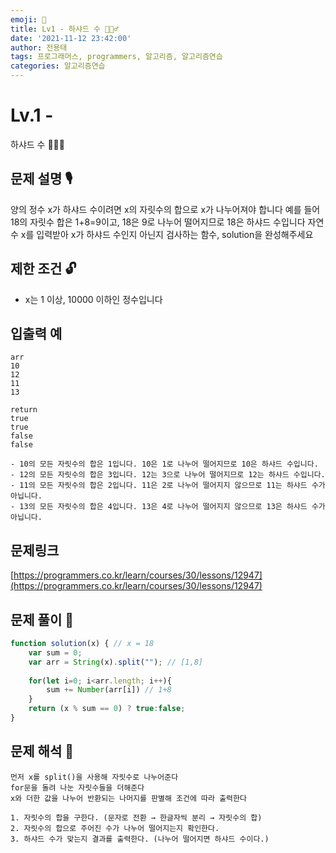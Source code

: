 ```yaml
---
emoji: 🥸
title: Lv1 - 하샤드 수 👳🏾‍♂️
date: '2021-11-12 23:42:00'
author: 전용태
tags: 프로그래머스, programmers, 알고리즘, 알고리즘연습
categories: 알고리즘연습
---
```


# Lv.1 -
하샤드 수 👳🏾‍♂️


## **문제 설명 🎙**

양의 정수 x가 하샤드 수이려면 x의 자릿수의 합으로 x가 나누어져야 합니다 
예를 들어 18의 자릿수 합은 1+8=9이고, 18은 9로 나누어 떨어지므로 18은 하샤드 수입니다 자연수 x를 입력받아 x가 하샤드 수인지 아닌지 검사하는 함수, solution을 완성해주세요

## **제한 조건 🔓**

- x는 1 이상, 10000 이하인 정수입니다

## 입출력 예

```
arr
10
12
11
13
```

```
return
true
true
false
false
```

```
- 10의 모든 자릿수의 합은 1입니다. 10은 1로 나누어 떨어지므로 10은 하샤드 수입니다.
- 12의 모든 자릿수의 합은 3입니다. 12는 3으로 나누어 떨어지므로 12는 하샤드 수입니다.
- 11의 모든 자릿수의 합은 2입니다. 11은 2로 나누어 떨어지지 않으므로 11는 하샤드 수가 아닙니다.
- 13의 모든 자릿수의 합은 4입니다. 13은 4로 나누어 떨어지지 않으므로 13은 하샤드 수가 아닙니다.
```

## 문제링크

[https://programmers.co.kr/learn/courses/30/lessons/12947](https://programmers.co.kr/learn/courses/30/lessons/12947)

## 문제 풀이 🤔

```jsx
function solution(x) { // x = 18
    var sum = 0;
    var arr = String(x).split(""); // [1,8]
    
    for(let i=0; i<arr.length; i++){
        sum += Number(arr[i]) // 1+8
    }
    return (x % sum == 0) ? true:false;
}
```

## 문제 해석 🥸

```
먼저 x를 split()을 사용해 자릿수로 나누어준다
for문을 돌려 나눈 자릿수들을 더해준다
x와 더한 값을 나누어 반환되는 나머지를 판별해 조건에 따라 출력한다

1. 자릿수의 합을 구한다. (문자로 전환 → 한글자씩 분리 → 자릿수의 합)
2. 자릿수의 합으로 주어진 수가 나누어 떨어지는지 확인한다.
3. 하샤드 수가 맞는지 결과를 출력한다. (나누어 떨어지면 하샤드 수이다.)
```

<br />
<br />